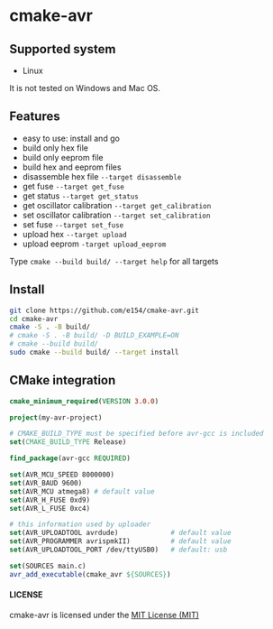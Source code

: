 # cmake-avr

## Supported system

- Linux

It is not tested on Windows and Mac OS.

## Features

- easy to use: install and go
- build only hex file
- build only eeprom file
- build hex and eeprom files
- disassemble hex file `--target disassemble`
- get fuse `--target get_fuse`
- get status `--target get_status`
- get oscillator calibration `--target get_calibration`
- set oscillator calibration `--target set_calibration`
- set fuse `--target set_fuse`
- upload hex `--target upload`
- upload eeprom `-target upload_eeprom`

Type `cmake --build build/ --target help` for all targets
    
## Install

```sh
git clone https://github.com/e154/cmake-avr.git
cd cmake-avr
cmake -S . -B build/
# cmake -S . -B build/ -D BUILD_EXAMPLE=ON
# cmake --build build/
sudo cmake --build build/ --target install
```

## CMake integration

```cmake
cmake_minimum_required(VERSION 3.0.0)

project(my-avr-project)

# CMAKE_BUILD_TYPE must be specified before avr-gcc is included
set(CMAKE_BUILD_TYPE Release)

find_package(avr-gcc REQUIRED)

set(AVR_MCU_SPEED 8000000)
set(AVR_BAUD 9600) 
set(AVR_MCU atmega8) # default value
set(AVR_H_FUSE 0xd9)
set(AVR_L_FUSE 0xc4)

# this information used by uploader
set(AVR_UPLOADTOOL avrdude)             # default value
set(AVR_PROGRAMMER avrispmkII)          # default value
set(AVR_UPLOADTOOL_PORT /dev/ttyUSB0)   # default: usb

set(SOURCES main.c)
avr_add_executable(cmake_avr ${SOURCES})
```

#### LICENSE

cmake-avr is licensed under the [MIT License (MIT)](./LICENSE.md)
